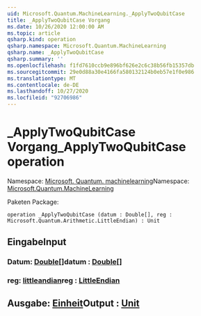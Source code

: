 ```yaml
---
uid: Microsoft.Quantum.MachineLearning._ApplyTwoQubitCase
title: _ApplyTwoQubitCase Vorgang
ms.date: 10/26/2020 12:00:00 AM
ms.topic: article
qsharp.kind: operation
qsharp.namespace: Microsoft.Quantum.MachineLearning
qsharp.name: _ApplyTwoQubitCase
qsharp.summary: ''
ms.openlocfilehash: f1fd7610ccb9e896bf626e2c6c38b56fb15357db
ms.sourcegitcommit: 29e0d88a30e4166fa580132124b0eb57e1f0e986
ms.translationtype: MT
ms.contentlocale: de-DE
ms.lasthandoff: 10/27/2020
ms.locfileid: "92706986"
---
```

# <a name="_applytwoqubitcase-operation"></a><span data-ttu-id="83b99-102">_ApplyTwoQubitCase Vorgang</span><span class="sxs-lookup"><span data-stu-id="83b99-102">_ApplyTwoQubitCase operation</span></span>

<span data-ttu-id="83b99-103">Namespace: [Microsoft. Quantum. machinelearning](xref:Microsoft.Quantum.MachineLearning)</span><span class="sxs-lookup"><span data-stu-id="83b99-103">Namespace: [Microsoft.Quantum.MachineLearning](xref:Microsoft.Quantum.MachineLearning)</span></span>

<span data-ttu-id="83b99-104">Paketen [](https://nuget.org/packages/)</span><span class="sxs-lookup"><span data-stu-id="83b99-104">Package: [](https://nuget.org/packages/)</span></span>




```qsharp
operation _ApplyTwoQubitCase (datum : Double[], reg : Microsoft.Quantum.Arithmetic.LittleEndian) : Unit
```


## <a name="input"></a><span data-ttu-id="83b99-105">Eingabe</span><span class="sxs-lookup"><span data-stu-id="83b99-105">Input</span></span>

### <a name="datum--double"></a><span data-ttu-id="83b99-106">Datum: [Double](xref:microsoft.quantum.lang-ref.double)[]</span><span class="sxs-lookup"><span data-stu-id="83b99-106">datum : [Double](xref:microsoft.quantum.lang-ref.double)[]</span></span>




### <a name="reg--littleendian"></a><span data-ttu-id="83b99-107">reg: [littleandian](xref:Microsoft.Quantum.Arithmetic.LittleEndian)</span><span class="sxs-lookup"><span data-stu-id="83b99-107">reg : [LittleEndian](xref:Microsoft.Quantum.Arithmetic.LittleEndian)</span></span>





## <a name="output--unit"></a><span data-ttu-id="83b99-108">Ausgabe: [Einheit](xref:microsoft.quantum.lang-ref.unit)</span><span class="sxs-lookup"><span data-stu-id="83b99-108">Output : [Unit](xref:microsoft.quantum.lang-ref.unit)</span></span>

